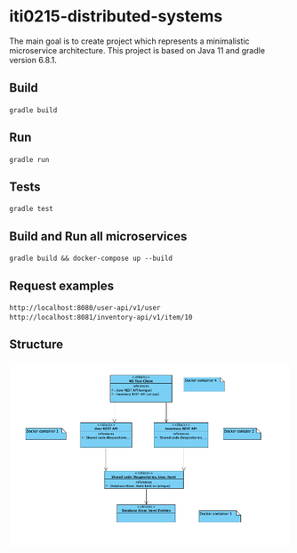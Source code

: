 # iti0215-distributed-systems

The main goal is to create project which represents a minimalistic microservice
architecture. This project is based on Java 11  and gradle version 6.8.1.

## Build
`gradle build
`

## Run
`gradle run
`

## Tests
`gradle test
`

## Build and Run all microservices 
`gradle build && docker-compose up --build
`

## Request examples
`http://localhost:8080/user-api/v1/user
`
`http://localhost:8081/inventory-api/v1/item/10
`

## Structure

![alt text](ms-structure.png "kMeans")